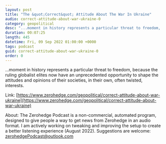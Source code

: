 ```yaml
---
layout: post
title: "The &quot;Correct&quot; Attitude About The War In Ukraine"
audio: correct-attitude-about-war-ukraine-0
category: geopolitical
desc: "...moment in history represents a particular threat to freedom, because the ruling globalist elites now have an unprecedented opportunity to shape the attitudes and opinions of their societies, in their own, often twisted, interests."
duration: 00:07:25
length: 445
datetime: Fri, 09 Sep 2022 01:00:00 +0000
tags: podcast
guid: correct-attitude-about-war-ukraine-0
order: 0
---
```

...moment in history represents a particular threat to freedom, because the ruling globalist elites now have an unprecedented opportunity to shape the attitudes and opinions of their societies, in their own, often twisted, interests.

Link: [https://www.zerohedge.com/geopolitical/correct-attitude-about-war-ukraine](https://www.zerohedge.com/geopolitical/correct-attitude-about-war-ukraine)

About: The Zerohedge Podcast is a non-commercial, automated program, designed to give people a way to get news from Zerohedge in an audio format.  I am actively working on tweaking and improving the setup to create a better listening experience (August 2022).  Suggestions are welcome: [zerohedgePodcast@outlook.com](mailto:zerohedgePodcast@outlook.com)